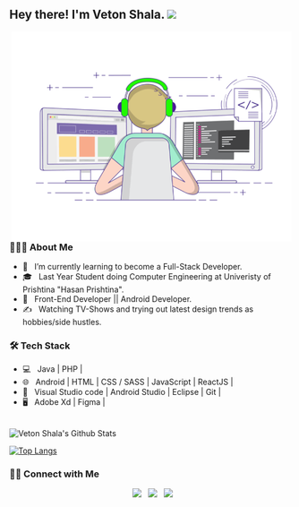 <h2> Hey there! I'm Veton Shala. <img src="https://github.com/souvikguria98/souvikguria98/blob/master/Hi.gif" width="25"></h2>
<img align="right" alt="GIF" src="https://raw.githubusercontent.com/devSouvik/devSouvik/master/gif3.gif" width="500"/>

<h3> 👨🏻‍💻 About Me </h3>

- 🔭 &nbsp; I’m currently learning to become a Full-Stack Developer.
- 🎓 &nbsp; Last Year Student doing Computer Engineering at Univeristy of Prishtina "Hasan Prishtina".
- 💼 &nbsp; Front-End Developer || Android Developer.
- ✍️ &nbsp; Watching TV-Shows and trying out latest design trends as hobbies/side hustles.

<h3>🛠 Tech Stack</h3>

- 💻 &nbsp; Java | PHP |
- 🌐 &nbsp; Android | HTML | CSS / SASS | JavaScript | ReactJS |
- 🔧 &nbsp; Visual Studio code | Android Studio |  Eclipse | Git |
- 🖥 &nbsp; Adobe Xd | Figma | 

<br>

<img align="center" src="https://github-readme-stats.vercel.app/api?username=vetonnshala&include_all_commits=true&count_private=true&show_icons=true&line_height=20&title_color=7A7ADB&icon_color=2234AE&text_color=D3D3D3&bg_color=0,000000,130F40" alt="Veton Shala's Github Stats">

</br>

[![Top Langs](https://github-readme-stats.vercel.app/api/top-langs/?username=vetonnshala&layout=compact&text_color=daf7dc&bg_color=151515)](https://github.com/vetonnshala/github-readme-stats)


<h3> 🤝🏻 Connect with Me </h3>

<p align="center">
&nbsp; <a href="https://www.instagram.com/vetonshala/" target="_blank" rel="noopener noreferrer"><img src="https://img.icons8.com/plasticine/100/000000/instagram-new.png" width="50" /></a>  
&nbsp; <a href="https://www.linkedin.com/in/vetonshala/" target="_blank" rel="noopener noreferrer"><img src="https://img.icons8.com/plasticine/100/000000/linkedin.png" width="50" /></a>
&nbsp; <a href="mailto:vetonnshala@gmail.com" target="_blank" rel="noopener noreferrer"><img src="https://img.icons8.com/plasticine/100/000000/gmail.png"  width="50" /></a>
</p>
